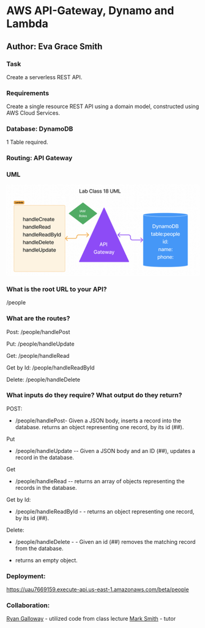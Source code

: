 # AWS API-Gateway, Dynamo and Lambda

## Author: Eva Grace Smith

### Task

Create a serverless REST API.

### Requirements

Create a single resource REST API using a domain model, constructed using AWS Cloud Services.

### Database: DynamoDB
1 Table required.

### Routing: API Gateway


### UML

![UML](./img/lab18-UML.png)

### What is the root URL to your API?
/people
### What are the routes?

Post:
/people/handlePost

Put:
/people/handleUpdate

Get:
/people/handleRead

Get by Id:
/people/handleReadById

Delete:
/people/handleDelete

### What inputs do they require? What output do they return?
POST:
* /people/handlePost- Given a JSON body, inserts a record into the database.
returns an object representing one record, by its id (##).

Put
* /people/handleUpdate -- Given a JSON body and an ID (##), updates a record in the database.

Get
* /people/handleRead -- returns an array of objects representing the records in the database.

Get by Id:
* /people/handleReadById -  - returns an object representing one record, by its id (##).

Delete:
* /people/handleDelete - - Given an id (##) removes the matching record from the database.
- returns an empty object.



### Deployment:

https://uau7669159.execute-api.us-east-1.amazonaws.com/beta/people

### Collaboration:

[Ryan Galloway](https://github.com/rkgallaway) - utilized code from class lecture
[Mark Smith](https://github.com/markmrsmith) - tutor
